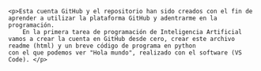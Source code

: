 <!DOCTYPE html>
<html lang="en">
<head>
    <meta charset="UTF-8">
    <meta http-equiv="X-UA-Compatible" content="IE=edge">
    <meta name="viewport" content="width=device-width, initial-scale=1.0">
    <title>PIA01 - Apartado 1: Crear cuenta en GitHub y crear "Hola Mundo"</title>
</head>
<body>
    
    <p>Esta cuenta GitHub y el repositorio han sido creados con el fin de aprender a utilizar la plataforma GitHub y adentrarme en la programación. 
        En la primera tarea de programación de Inteligencia Artificial vamos a crear la cuenta en GitHub desde cero, crear este archivo readme (html) y un breve código de programa en python
    con el que podemos ver "Hola mundo", realizado con el software (VS Code). </p>

</body>
</html>
